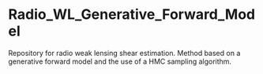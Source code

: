 # Radio_WL_Generative_Forward_Model
Repository for radio weak lensing shear estimation. Method based on a generative forward model and the use of a HMC sampling algorithm.
